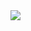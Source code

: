 <img src="https://img.shields.io/badge/Python-3766AB?style=flat-square&logo=Python&logoColor=white"/>
